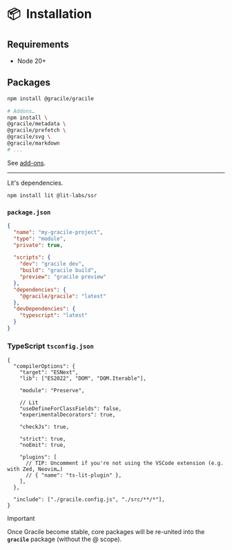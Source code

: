 # 📦  Installation

## Requirements

- Node 20+

## Packages

```sh
npm install @gracile/gracile

# Addons…
npm install \
@gracile/metadata \
@gracile/prefetch \
@gracile/svg \
@gracile/markdown
# ...
```

See [add-ons](http://localhost:9898/docs/add-ons/).

---

Lit's dependencies.

```sh
npm install lit @lit-labs/ssr
```

### `package.json`

```json
{
  "name": "my-gracile-project",
  "type": "module",
  "private": true,

  "scripts": {
    "dev": "gracile dev",
    "build": "gracile build",
    "preview": "gracile preview"
  },
  "dependencies": {
    "@gracile/gracile": "latest"
  },
  "devDependencies": {
    "typescript": "latest"
  }
}
```

### TypeScript `tsconfig.json`

```jsonc
{
  "compilerOptions": {
    "target": "ESNext",
    "lib": ["ES2022", "DOM", "DOM.Iterable"],

    "module": "Preserve",

    // Lit
    "useDefineForClassFields": false,
    "experimentalDecorators": true,

    "checkJs": true,

    "strict": true,
    "noEmit": true,

    "plugins": [
      // TIP: Uncomment if you're not using the VSCode extension (e.g. with Zed, Neovim…)
      // { "name": "ts-lit-plugin" },
    ],
  },

  "include": ["./gracile.config.js", "./src/**/*"],
}
```

> [!IMPORTANT]
> Once Gracile become stable, core packages will be re-united into the **`gracile`** package (without the @ scope).
